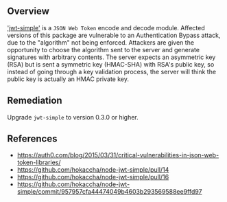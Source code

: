 ## Overview
['jwt-simple'](https://www.npmjs.com/package/jwt-simple) is a `JSON Web Token` encode and decode module.
Affected versions of this package are vulnerable to an Authentication Bypass attack, due to the "algorithm" not being enforced. Attackers are given the opportunity to choose the algorithm sent to the server and generate signatures with arbitrary contents. The server expects an asymmetric key (RSA) but is sent a symmetric key (HMAC-SHA) with RSA's public key, so instead of going through a key validation process, the server will think the public key is actually an HMAC private key.

## Remediation
Upgrade `jwt-simple` to version 0.3.0 or higher.

## References
- https://auth0.com/blog/2015/03/31/critical-vulnerabilities-in-json-web-token-libraries/
- https://github.com/hokaccha/node-jwt-simple/pull/14
- https://github.com/hokaccha/node-jwt-simple/pull/16
- https://github.com/hokaccha/node-jwt-simple/commit/957957cfa44474049b4603b293569588ee9ffd97
